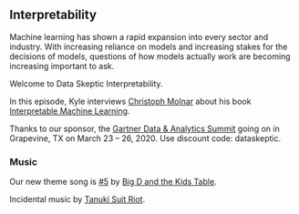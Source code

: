 ## Interpretability

Machine learning has shown a rapid expansion into every sector and industry.  With increasing reliance on models and increasing stakes for the decisions of models, questions of how models actually work are becoming increasing important to ask.

Welcome to Data Skeptic Interpretability.

In this episode, Kyle interviews [Christoph Molnar](https://twitter.com/christophmolnar) about his book [Interpretable Machine Learning](https://christophm.github.io/interpretable-ml-book/).

Thanks to our sponsor, the [Gartner Data & Analytics Summit](gartner.com/us/data) going on in Grapevine, TX on March 23 – 26, 2020.  Use discount code: dataskeptic.

### Music

Our new theme song is [#5](https://bigdandthekidstableofficial.bandcamp.com/track/5) by [Big D and the Kids Table](https://www.bigdandthekidstable.com/).

Incidental music by [Tanuki Suit Riot](https://tanukisuitriot.bandcamp.com/album/the-edo-sessions).

